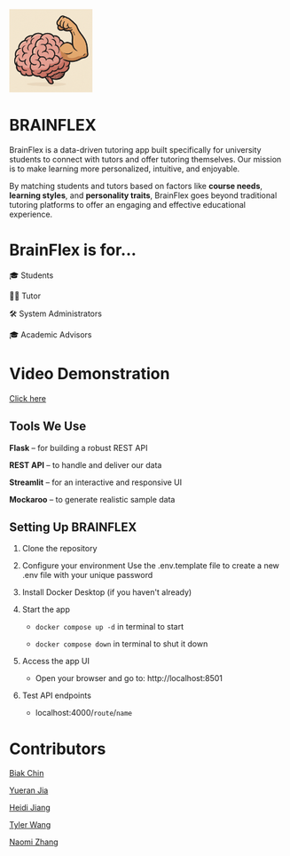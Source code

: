<img src="app/src/assets/logo.png" width="150" height="150" />

# BRAINFLEX
BrainFlex is a data-driven tutoring app built specifically for university students to connect with tutors and offer tutoring themselves. Our mission is to make learning more personalized, intuitive, and enjoyable.

By matching students and tutors based on factors like **course needs**, **learning styles**, and **personality traits**, BrainFlex goes beyond traditional tutoring platforms to offer an engaging and effective educational experience.

# BrainFlex is for...
🎓 Students

👩‍🏫 Tutor

🛠️ System Administrators

🎓 Academic Advisors

# Video Demonstration
[Click here](https://youtu.be/GF8A-ifDEGE)

## Tools We Use
**Flask** – for building a robust REST API

**REST API** – to handle and deliver our data

**Streamlit** – for an interactive and responsive UI

**Mockaroo** – to generate realistic sample data

 
## Setting Up BRAINFLEX
1. Clone the repository
2. Configure your environment
  Use the .env.template file to create a new .env file with your unique password

3. Install Docker Desktop (if you haven't already)
4. Start the app
   * `docker compose up -d` in terminal to start

   * `docker compose down` in terminal to shut it down
5. Access the app UI
    * Open your browser and go to: http://localhost:8501
   
6. Test API endpoints
   * localhost:4000/`route`/`name`
   
# Contributors
[Biak Chin](https://www.linkedin.com/in/biak-chin-2b3375284/)

[Yueran Jia](https://www.linkedin.com/in/yueran-jia-288916287/)

[Heidi Jiang](https://www.linkedin.com/in/heidi-jiang-720159346/)

[Tyler Wang](https://www.linkedin.com/in/tyler-wang-71893034b/)

[Naomi Zhang](https://www.linkedin.com/in/naomi-zhang-37b796326/)